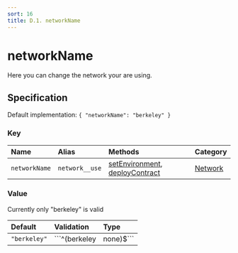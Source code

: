 ```yaml
---
sort: 16
title: D.1. networkName
---
```


# networkName

Here you can change the network your are using.


## Specification

Default implementation: ```{ "networkName": "berkeley" }```

### Key

| **Name** | **Alias** | **Methods** | **Category** |  
|:--|:--|:--|:--|
| ```networkName``` | ```network__use``` | [setEnvironment](../methods//setEnvironment.html#options), [deployContract](../methods//deployContract.html#options) | [Network](../options/#network) |

### Value

Currently only "berkeley" is valid

| **Default** | **Validation** | **Type** |
|:--|:--|:--|
| ```"berkeley"``` | ```^(berkeley|none)$``` | ```string``` |

